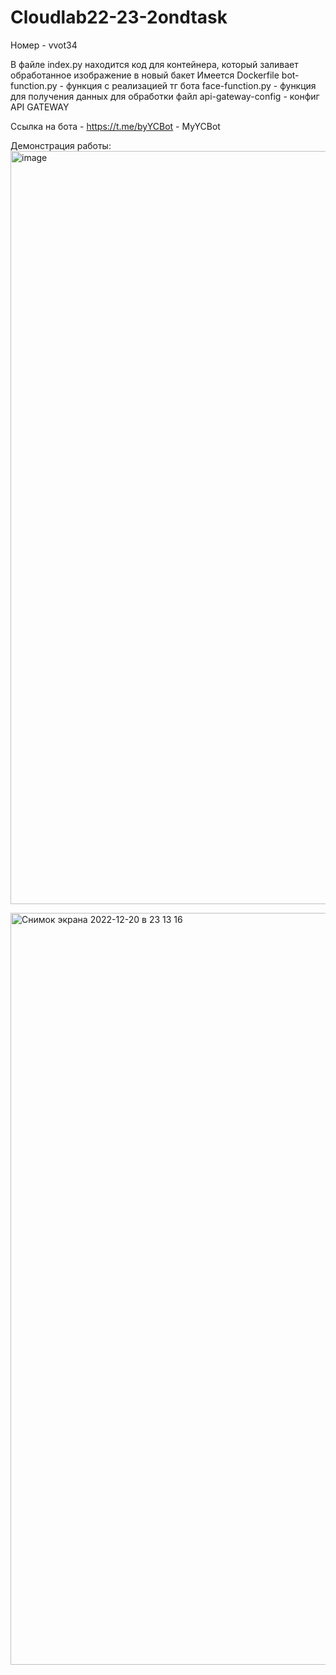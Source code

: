 # Cloudlab22-23-2ondtask

Номер - vvot34

В файле index.py находится код для контейнера, который заливает обработанное изображение в новый бакет 
Имеется Dockerfile 
bot-function.py - функция c реализацией тг бота 
face-function.py - функция для получения данных для обработки файл 
api-gateway-config - конфиг API GATEWAY

Ссылка на бота - https://t.me/byYCBot - MyYCBot

Демонстрация работы: 
<img width="1205" alt="image" src="https://user-images.githubusercontent.com/55761637/208757857-54e187f7-946a-4ebc-9b50-1d03eeafdc7b.png">

<img width="1203" alt="Снимок экрана 2022-12-20 в 23 13 16" src="https://user-images.githubusercontent.com/55761637/208757917-2ec8d2cf-3c7c-4333-a34a-43a881caaa2b.png">
